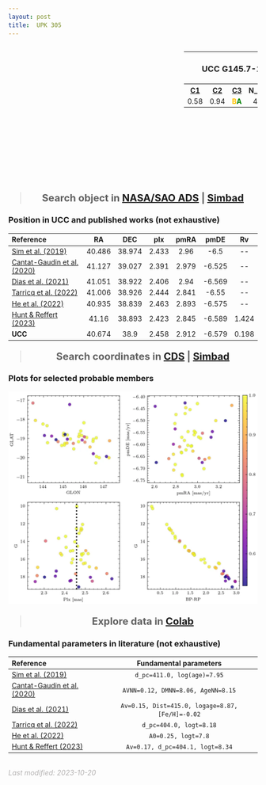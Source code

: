 ```yaml
---
layout: post
title:  UPK 305
---
```


<div style="display: flex; justify-content: space-between;">
 <div style="text-align: center;">
 <!-- Left block -->
 <div id="aladin-lite-div" style="width:355px;height:250px;"></div>
 <script type="text/javascript" src="https://aladin.cds.unistra.fr/AladinLite/api/v3/latest/aladin.js" charset="utf-8"></script>
 <script type="text/javascript">
   let aladin;
   A.init.then(() => {
      aladin = A.aladin('#aladin-lite-div', {survey: "P/DSS2/color", fov:1.557, target: "40.674 38.9"});
   });
 </script>
</div>
<!-- Left block -->

<table style="text-align: center; width:355px;height:250px;">
  <!-- Row 1 (title) -->
  <tr>
    <td colspan="5"><h3>UCC G145.7-18.7</h3></td>
  </tr>
  <!-- Row 2 -->
  <tr>
    <th><a href="https://ucc.ar/faq#what-are-the-c1-c2-and-c3-parameters" title="Photometric class">C1</a></th>
    <th><a href="https://ucc.ar/faq#what-are-the-c1-c2-and-c3-parameters" title="Density class">C2</a></th>
    <th><a href="https://ucc.ar/faq#what-are-the-c1-c2-and-c3-parameters" title="Combined class">C3</a></th>
    <th><div title="Stars with membership probability >50%">N_50</div></th>
    <th><div title="Radius that contains half the members [arcmin]">r_50</div></th>
  </tr>
  <!-- Row 3 -->
  <tr>
    <td>0.58</td>
    <td>0.94</td>
    <td><span style="color: #FFC300; font-weight: bold;">B</span><span style="color: green; font-weight: bold;">A</span></td>
    <td>44</td>
    <td>46.7</td>
  </tr>
</table>
</div>

> <p style="text-align:center; font-weight: bold; font-size:20px">Search object in <a href="https://ui.adsabs.harvard.edu/search/q=%20collection%3Aastronomy%20body%3A%22UPK%20305%22&sort=date%20desc%2C%20bibcode%20desc&p_=0" target="_blank">NASA/SAO ADS</a> | <a href="https://simbad.cds.unistra.fr/simbad/sim-id-refs?Ident=upk305" target="_blank">Simbad</a></p>


### Position in UCC and published works (not exhaustive)

| Reference    | RA    | DEC   | plx  | pmRA  | pmDE   |  Rv  |
| :---         | :---: | :---: | :---: | :---: | :---: | :---: |
|[Sim et al. (2019)](https://ui.adsabs.harvard.edu/abs/2019JKAS...52..145S/abstract) | 40.486 | 38.974 | 2.433 | 2.96 | -6.5 | -- |
|[Cantat-Gaudin et al. (2020)](https://ui.adsabs.harvard.edu/abs/2020A%26A...640A...1C) | 41.127 | 39.027 | 2.391 | 2.979 | -6.525 | -- |
|[Dias et al. (2021)](https://ui.adsabs.harvard.edu/abs/2021MNRAS.504..356D) | 41.051 | 38.922 | 2.406 | 2.94 | -6.569 | -- |
|[Tarricq et al. (2022)](https://ui.adsabs.harvard.edu/abs/2022A%26A...659A..59T/abstract) | 41.006 | 38.926 | 2.444 | 2.841 | -6.55 | -- |
|[He et al. (2022)](https://ui.adsabs.harvard.edu/abs/2022ApJS..262....7H/abstract) | 40.935 | 38.839 | 2.463 | 2.893 | -6.575 | -- |
|[Hunt & Reffert (2023)](https://ui.adsabs.harvard.edu/abs/2023arXiv230313424H/abstract) | 41.16 | 38.893 | 2.423 | 2.845 | -6.589 | 1.424 |
| **UCC** |40.674 | 38.9 | 2.458 | 2.912 | -6.579 | 0.198 |

> <p style="text-align:center; font-weight: bold; font-size:20px">Search coordinates in <a href="https://cdsportal.u-strasbg.fr/?target=40.674,38.9" target="_blank">CDS</a> | <a href="https://simbad.cds.unistra.fr/mobile/object_list.html?coord=40.674%2038.9&output=json&radius=5&userEntry=upk305" target="_blank">Simbad</a></p>

### Plots for selected probable members

![CLUSTER](https://raw.githubusercontent.com/ucc23/Q2N/main/plots/upk305.webp)


> <p style="text-align:center; font-weight: bold; font-size:20px">Explore data in <a href="https://colab.research.google.com/github/UCC23/Q2N/blob/master/notebooks/upk305.ipynb" target="_blank">Colab</a></p>


### Fundamental parameters in literature (not exhaustive)

| Reference |  Fundamental parameters |
| :---         |     :---:      |
| [Sim et al. (2019)](https://ui.adsabs.harvard.edu/abs/2019JKAS...52..145S/abstract) | `d_pc=411.0, log(age)=7.95` |
| [Cantat-Gaudin et al. (2020)](https://ui.adsabs.harvard.edu/abs/2020A%26A...640A...1C) | `AVNN=0.12, DMNN=8.06, AgeNN=8.15` |
| [Dias et al. (2021)](https://ui.adsabs.harvard.edu/abs/2021MNRAS.504..356D) | `Av=0.15, Dist=415.0, logage=8.87, [Fe/H]=-0.02` |
| [Tarricq et al. (2022)](https://ui.adsabs.harvard.edu/abs/2022A%26A...659A..59T/abstract) | `d_pc=404.0, logt=8.18` |
| [He et al. (2022)](https://ui.adsabs.harvard.edu/abs/2022ApJS..262....7H/abstract) | `A0=0.25, logt=7.8` |
| [Hunt & Reffert (2023)](https://ui.adsabs.harvard.edu/abs/2023arXiv230313424H/abstract) | `Av=0.17, d_pc=404.1, logt=8.34` |

<br>
<font color="b3b1b1"><i>Last modified: 2023-10-20</i></font>
